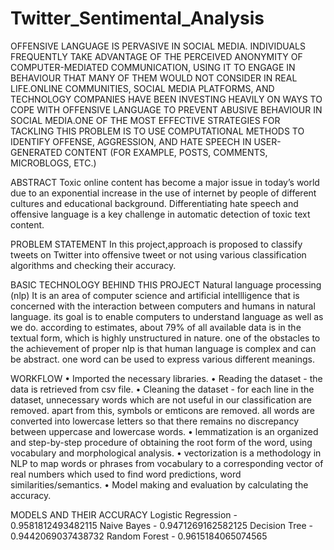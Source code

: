 # Twitter_Sentimental_Analysis

OFFENSIVE LANGUAGE IS PERVASIVE IN SOCIAL MEDIA. INDIVIDUALS FREQUENTLY TAKE ADVANTAGE OF THE PERCEIVED ANONYMITY OF COMPUTER-MEDIATED COMMUNICATION, USING IT TO ENGAGE IN BEHAVIOUR THAT MANY OF THEM WOULD NOT CONSIDER IN REAL LIFE.ONLINE COMMUNITIES, SOCIAL MEDIA PLATFORMS, AND TECHNOLOGY COMPANIES HAVE BEEN INVESTING HEAVILY ON WAYS TO COPE WITH OFFENSIVE LANGUAGE TO PREVENT ABUSIVE BEHAVIOUR IN SOCIAL MEDIA.ONE OF THE MOST EFFECTIVE STRATEGIES FOR TACKLING THIS PROBLEM IS TO USE COMPUTATIONAL METHODS TO IDENTIFY OFFENSE, AGGRESSION, AND HATE SPEECH IN USER-GENERATED CONTENT (FOR EXAMPLE, POSTS, COMMENTS, MICROBLOGS, ETC.)


ABSTRACT
Toxic online content has become a major issue in today’s world due to an exponential increase in the use of internet by people of different cultures and educational background. Differentiating hate speech and offensive language is a key challenge in automatic detection of toxic text content.


PROBLEM STATEMENT
In this project,approach is proposed to classify tweets on Twitter into offensive tweet or not using various classification algorithms and checking their accuracy.


BASIC TECHNOLOGY BEHIND THIS PROJECT
Natural language processing (nlp)
It is an area of computer science and artificial intellligence that is concerned with the interaction between computers and humans in natural language. its goal is to enable computers to understand language as well as we do. according to estimates, about 79% of all available data is in the textual form, which is highly unstructured in nature. one of the obstacles to the achievement of proper nlp is that human language is complex and can be abstract. one word can be used to express various different meanings.


WORKFLOW
• Imported the necessary libraries.
• Reading the dataset - the data is retrieved from csv file.
• Cleaning the dataset - for each line in the dataset, unnecessary words which are not useful in our classification are removed. apart from this, symbols or emticons are removed. all words are converted into lowercase letters so that there remains no discrepancy between uppercase and lowercase words.
• lemmatization is an organized and step-by-step procedure of obtaining the root form of the word, using vocabulary and morphological analysis.
• vectorization is a methodology in NLP to map words or phrases from vocabulary to a corresponding vector of real numbers which used to find word predictions, word similarities/semantics.
• Model making and evaluation by calculating the accuracy.

MODELS AND THEIR ACCURACY
Logistic Regression - 0.9581812493482115
Naive Bayes - 0.9471269162582125
Decision Tree - 0.9442069037438732
Random Forest - 0.9615184065074565
